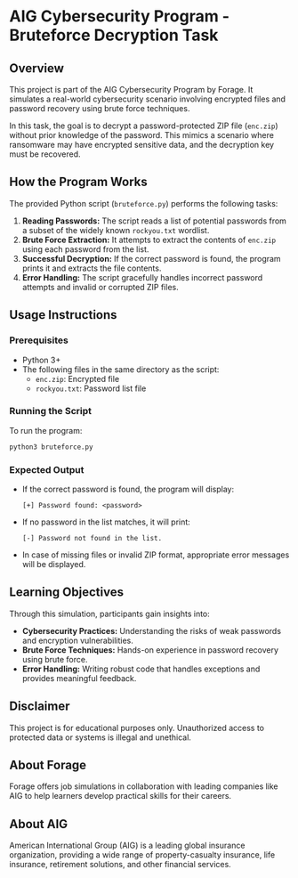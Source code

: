 # AIG Cybersecurity Program - Bruteforce Decryption Task

## Overview
This project is part of the AIG Cybersecurity Program by Forage. It simulates a real-world cybersecurity scenario involving encrypted files and password recovery using brute force techniques.

In this task, the goal is to decrypt a password-protected ZIP file (`enc.zip`) without prior knowledge of the password. This mimics a scenario where ransomware may have encrypted sensitive data, and the decryption key must be recovered.

## How the Program Works
The provided Python script (`bruteforce.py`) performs the following tasks:

1. **Reading Passwords:** The script reads a list of potential passwords from a subset of the widely known `rockyou.txt` wordlist.
2. **Brute Force Extraction:** It attempts to extract the contents of `enc.zip` using each password from the list.
3. **Successful Decryption:** If the correct password is found, the program prints it and extracts the file contents.
4. **Error Handling:** The script gracefully handles incorrect password attempts and invalid or corrupted ZIP files.

## Usage Instructions
### Prerequisites
- Python 3+
- The following files in the same directory as the script:
  - `enc.zip`: Encrypted file
  - `rockyou.txt`: Password list file

### Running the Script
To run the program:

```bash
python3 bruteforce.py
```

### Expected Output
- If the correct password is found, the program will display:
  ```
  [+] Password found: <password>
  ```
- If no password in the list matches, it will print:
  ```
  [-] Password not found in the list.
  ```
- In case of missing files or invalid ZIP format, appropriate error messages will be displayed.

## Learning Objectives
Through this simulation, participants gain insights into:

- **Cybersecurity Practices:** Understanding the risks of weak passwords and encryption vulnerabilities.
- **Brute Force Techniques:** Hands-on experience in password recovery using brute force.
- **Error Handling:** Writing robust code that handles exceptions and provides meaningful feedback.

## Disclaimer
This project is for educational purposes only. Unauthorized access to protected data or systems is illegal and unethical.

## About Forage
Forage offers job simulations in collaboration with leading companies like AIG to help learners develop practical skills for their careers.

## About AIG
American International Group (AIG) is a leading global insurance organization, providing a wide range of property-casualty insurance, life insurance, retirement solutions, and other financial services.

